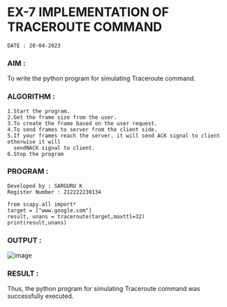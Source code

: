 # EX-7 IMPLEMENTATION OF TRACEROUTE COMMAND
```
DATE : 20-04-2023
```
### AIM :
To write the python program for simulating Traceroute command.
### ALGORITHM :
```
1.Start the program.
2.Get the frame size from the user.
3.To create the frame based on the user request.
4.To send frames to server from the client side.
5.If your frames reach the server, it will send ACK signal to client otherwise it will 
  sendNACK signal to client.
6.Stop the program
```
### PROGRAM :
```
Developed by : SARGURU K
Register Number : 212222230134
```
```
from scapy.all import*
target = ["www.google.com"]
result, unans = traceroute(target,maxttl=32)
print(result,unans)
```
### OUTPUT :
![image](https://github.com/Pavan-Gv/EX-7/assets/94827772/a1ac91f5-3f58-4160-844e-737ca0a10d92)
### RESULT :
Thus, the python program for simulating Traceroute command was successfully executed.
